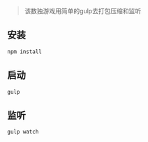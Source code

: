 > 该数独游戏用简单的gulp去打包压缩和监听

## 安装
```js
npm install
```
## 启动
```js
gulp
```
## 监听
```js
gulp watch
```
